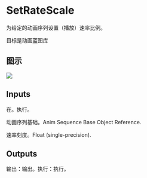 # SetRateScale

为给定的动画序列设置（播放）速率比例。

目标是动画蓝图库

## 图示

![]($-20221218-17512488.png)

## Inputs

在。执行。

动画序列基础。Anim Sequence Base Object Reference.

速率刻度。Float (single-precision).  

## Outputs

输出：输出。执行：执行。

